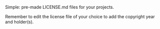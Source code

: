 Simple: pre-made LICENSE.md files for your projects.

Remember to edit the license file of your choice to add the copyright year and holder(s).
